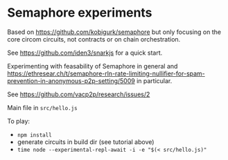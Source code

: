 # Semaphore experiments

Based on https://github.com/kobigurk/semaphore but only focusing on the core circom circuits, not contracts or on chain orchestration.

See https://github.com/iden3/snarkjs for a quick start.

Experimenting with feasability of Semaphore in general and https://ethresear.ch/t/semaphore-rln-rate-limiting-nullifier-for-spam-prevention-in-anonymous-p2p-setting/5009 in particular.

See https://github.com/vacp2p/research/issues/2

Main file in `src/hello.js`

To play:
- `npm install`
- generate circuits in build dir (see tutorial above)
- `time node --experimental-repl-await -i -e "$(< src/hello.js)"`
